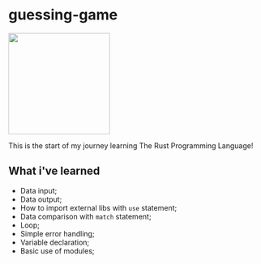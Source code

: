 # guessing-game
<img width="200px" src="https://rustacean.net/assets/rustacean-orig-noshadow.svg">

This is the start of my journey learning The Rust Programming Language!

## What i've learned
- Data input;
- Data output;
- How to import external libs with ``use`` statement;
- Data comparison with ``match`` statement;
- Loop;
- Simple error handling;
- Variable declaration;
- Basic use of modules;